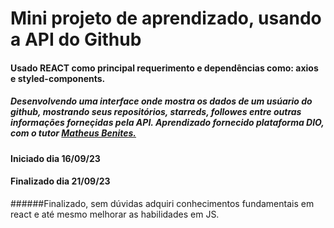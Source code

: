 # Mini projeto de aprendizado, usando a API do Github
#### Usado REACT como principal requerimento e dependências como: axios e styled-components.
##### Desenvolvendo uma interface onde mostra os dados de um usúario do github, mostrando seus repositórios, starreds, followes entre outras informações forneçidas pela API. Aprendizado fornecido plataforma DIO, com o tutor <a target="_parent" href="https://www.youtube.com/@OMatheusBenites"> Matheus Benites. </a>
#### Iniciado dia 16/09/23
#### Finalizado dia 21/09/23

######Finalizado, sem dúvidas adquiri conhecimentos fundamentais em react e até mesmo melhorar as habilidades em JS.
